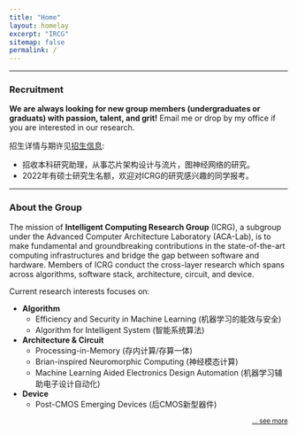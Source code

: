 ```yaml
---
title: "Home"
layout: homelay
excerpt: "IRCG"
sitemap: false
permalink: /
---
```


------
### Recruitment 

__We are always looking for new group members (undergraduates or graduats) with passion, talent, and grit!__ Email me or drop by my office if you are interested in our research.

招生详情与期许见<a href="{{ site.url }}{{ site.baseurl }}/vacancies">招生信息</a>:
- 招收本科研究助理，从事芯片架构设计与流片，图神经网络的研究。
- 2022年有硕士研究生名额，欢迎对ICRG的研究感兴趣的同学报考。

------------------------
### About the Group

The mission of __Intelligent Computing Research Group__ (ICRG), a subgroup under the Advanced Computer Architecture Laboratory (ACA-Lab), is to make fundamental and groundbreaking contributions in the state-of-the-art computing infrastructures and bridge the gap between software and hardware. Members of ICRG conduct the cross-layer research which spans across algorithms, software stack, architecture, circuit, and device.



Current research interests focuses on:
- **Algorithm**
    * Efficiency and Security in Machine Learning (机器学习的能效与安全)
    * Algorithm for Intelligent System (智能系统算法)
- **Architecture & Circuit**
    * Processing-in-Memory (存内计算/存算一体)
    * Brian-inspired Neuromorphic Computing (神经模态计算)
    * Machine Learning Aided Electronics Design Automation (机器学习辅助电子设计自动化)
- **Device**
    * Post-CMOS Emerging Devices (后CMOS新型器件)


<p align="right">
<small><a href="{{ site.url }}{{ site.baseurl }}/research"> ... see more</a></small>
</p>

<!-- ------------------------

__We are always looking for new group members (undergraduates or graduats) with passion, talent, and grit!__ Email me or drop by my office if you are interested. -->